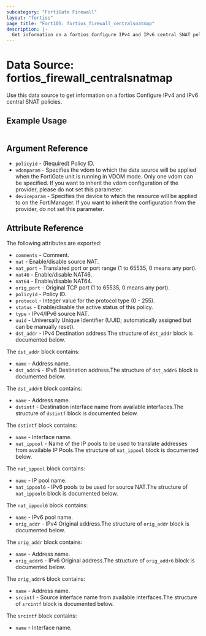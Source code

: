 ```yaml
---
subcategory: "FortiGate Firewall"
layout: "fortios"
page_title: "FortiOS: fortios_firewall_centralsnatmap"
description: |-
  Get information on a fortios Configure IPv4 and IPv6 central SNAT policies.
---
```


# Data Source: fortios_firewall_centralsnatmap
Use this data source to get information on a fortios Configure IPv4 and IPv6 central SNAT policies.


## Example Usage

```hcl

```

## Argument Reference

* `policyid` - (Required) Policy ID.
* `vdomparam` - Specifies the vdom to which the data source will be applied when the FortiGate unit is running in VDOM mode. Only one vdom can be specified. If you want to inherit the vdom configuration of the provider, please do not set this parameter.
* `deviceparam` - Specifies the device to which the resource will be applied to on the FortiManager. If you want to inherit the configuration from the provider, do not set this parameter.

## Attribute Reference

The following attributes are exported:

* `comments` - Comment.
* `nat` - Enable/disable source NAT.
* `nat_port` - Translated port or port range (1 to 65535, 0 means any port).
* `nat46` - Enable/disable NAT46.
* `nat64` - Enable/disable NAT64.
* `orig_port` - Original TCP port (1 to 65535, 0 means any port).
* `policyid` - Policy ID.
* `protocol` - Integer value for the protocol type (0 - 255).
* `status` - Enable/disable the active status of this policy.
* `type` - IPv4/IPv6 source NAT.
* `uuid` - Universally Unique Identifier (UUID; automatically assigned but can be manually reset).
* `dst_addr` - IPv4 Destination address.The structure of `dst_addr` block is documented below.

The `dst_addr` block contains:

* `name` - Address name.
* `dst_addr6` - IPv6 Destination address.The structure of `dst_addr6` block is documented below.

The `dst_addr6` block contains:

* `name` - Address name.
* `dstintf` - Destination interface name from available interfaces.The structure of `dstintf` block is documented below.

The `dstintf` block contains:

* `name` - Interface name.
* `nat_ippool` - Name of the IP pools to be used to translate addresses from available IP Pools.The structure of `nat_ippool` block is documented below.

The `nat_ippool` block contains:

* `name` - IP pool name.
* `nat_ippool6` - IPv6 pools to be used for source NAT.The structure of `nat_ippool6` block is documented below.

The `nat_ippool6` block contains:

* `name` - IPv6 pool name.
* `orig_addr` - IPv4 Original address.The structure of `orig_addr` block is documented below.

The `orig_addr` block contains:

* `name` - Address name.
* `orig_addr6` - IPv6 Original address.The structure of `orig_addr6` block is documented below.

The `orig_addr6` block contains:

* `name` - Address name.
* `srcintf` - Source interface name from available interfaces.The structure of `srcintf` block is documented below.

The `srcintf` block contains:

* `name` - Interface name.

